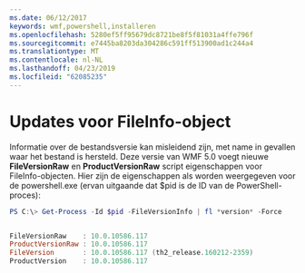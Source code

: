 ```yaml
---
ms.date: 06/12/2017
keywords: wmf,powershell,installeren
ms.openlocfilehash: 5280ef5ff95679dc8721be8f5f81031a4ffe796f
ms.sourcegitcommit: e7445ba8203da304286c591ff513900ad1c244a4
ms.translationtype: MT
ms.contentlocale: nl-NL
ms.lasthandoff: 04/23/2019
ms.locfileid: "62085235"
---
```

# <a name="updates-to-fileinfo-object"></a>Updates voor FileInfo-object
Informatie over de bestandsversie kan misleidend zijn, met name in gevallen waar het bestand is hersteld. Deze versie van WMF 5.0 voegt nieuwe **FileVersionRaw** en **ProductVersionRaw** script eigenschappen voor FileInfo-objecten. Hier zijn de eigenschappen als worden weergegeven voor de powershell.exe (ervan uitgaande dat $pid is de ID van de PowerShell-proces):

```powershell
PS C:\> Get-Process -Id $pid -FileVersionInfo | fl *version* -Force


FileVersionRaw    : 10.0.10586.117
ProductVersionRaw : 10.0.10586.117
FileVersion       : 10.0.10586.117 (th2_release.160212-2359)
ProductVersion    : 10.0.10586.117
